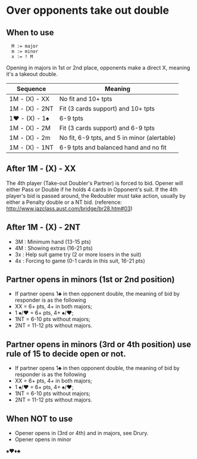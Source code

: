 # Over opponents take out double



## When to use

````
  M := major
  m := minor
  x := ! M
````

Opening in majors in 1st or 2nd place, opponents make a direct X, meaning it's a takeout double.

| Sequence | Meaning |
| ---- | ---- |
| 1M - (X) - XX | No fit and 10+ tpts |
| 1M - (X) - 2NT | Fit (3 cards support) and 10+ tpts |
| 1♥ - (X) - 1♠  | 6-9 tpts |
| 1M - (X) - 2M  | Fit (3 cards support) and 6-9 tpts |
| 1M - (X) - 2m  | No fit, 6-9 tpts, and 5 in minor (alertable) |
| 1M - (X) - 1NT  | 6-9 tpts and balanced hand and no fit |

## After 1M - (X) - XX

The 4th player (Take-out Doubler's Partner) is forced to bid. Opener will either Pass or Double if he holds 4 cards in Opponent's suit.
If the 4th player's bid is passed around, the Redoubler must take action, usually by either a Penalty double or a NT bid. (reference: http://www.jazclass.aust.com/bridge/br28.htm#03)

## After 1M - (X) - 2NT

- 3M : Minimum hand (13-15 pts)
- 4M : Showing extras (16-21 pts)
- 3x : Help suit game try (2 or more losers in the suit)
- 4x : Forcing to game (0-1 cards in this suit, 16-21 pts)

## Partner opens in minors (1st or 2nd position)
- If partner opens 1♣ in then opponent double, the meaning of bid by responder is as the following 
- XX = 6+ pts, 4+ in both majors; 
- 1 ♠/♥ = 6+ pts, 4+ ♠/♥; 
- 1NT = 6-10 pts without majors; 
- 2NT = 11-12 pts without majors.

## Partner opens in minors (3rd or 4th position) use rule of 15 to decide open or not.
- If partner opens 1♣ in then opponent double, the meaning of bid by responder is as the following 
- XX = 6+ pts, 4+ in both majors; 
- 1 ♠/♥ = 6+ pts, 4+ ♠/♥; 
- 1NT = 6-10 pts without majors; 
- 2NT = 11-12 pts without majors. 



## When NOT to use 
- Opener opens in (3rd or 4th) and in majors, see Drury.
- Opener opens in minor



♠♥♦♣
